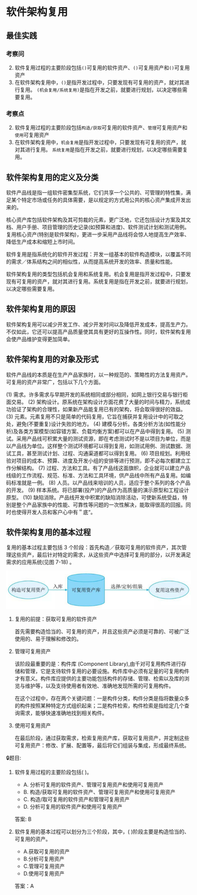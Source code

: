 # 软件架构复用


## 最佳实践

### 考察问
2. 软件复用过程的主要阶段包括`()`可复用的软件资产、`()`可复用资产和`()`可复用资产
4. 在软件架构复用中，`()`是指开发过程中，只要发现有可复用的资产，就对其进行复用。 `(机会复用/系统复用)`是指在开发之前，就要进行规划，以决定哪些需要复用。

### 考察点
2. 软件复用过程的主要阶段包括`构造/获取`可复用的软件资产、`管理`可复用资产和`使用`可复用资产 
2. 在软件架构复用中，`机会复用`是指开发过程中，只要发现有可复用的资产，就对其进行复用。 `系统复用`是指在开发之前，就要进行规划，以决定哪些需要复用。
## 软件架构复用的定义及分类


软件产品线是指一组软件密集型系统，它们共享一个公共的、可管理的特性集，满足某个特定市场或任务的具体需要，是以规定的方式用公共的核心资产集成开发出来的。

核心资产库包括软件架构及其可剪裁的元素，更广泛地，它还包括设计方案及其文档、用户手册、项目管理的历史记录(如预算和进度)、软件测试计划和测试用例。复用核心资产(特别是软件架构)，更进一步采用产品线将会惊人地提高生产效率、降低生产成本和缩短上市时间。

软件复用是指系统化的软件开发过程：开发一组基本的软件构造模块，以覆盖不同的需求／体系结构之间的相似性，从而提高系统开发的效率、质量和性能。

软件架构复用的类型包括机会复用和系统复用。机会复用是指开发过程中，只要发现有可复用的资产，就对其进行复用。系统复用是指在开发之前，就要进行规划，以决定哪些需要复用。





## 软件架构复用的原因

软件架构复用可以减少开发工作、减少开发时间以及降低开发成本，提高生产力。不仅如此，它还可以提高产品质量使其具有更好的互操作性。同时，软件架构复用会使产品维护变得更加简单。



## 软件架构复用的对象及形式

软件产品线的本质是在生产产品家族时，以一种规范的、策略性的方法复用资产。可复用的资产非常广，包括以下几个方面。


(1) 需求。许多需求与早期开发的系统相同或部分相同，如网上银行交易与银行柜面交易。
(2) 架构设计。原系统在架构设计方面花费了大量的时间与精力，系统成功验证了架构的合理性，如果新产品能复用已有的架构，将会取得很好的效益。
(3) 元素。元素复用不只是简单的代码复用，它旨在捕获并复用设计中的可取之处，避免(不要重复)设计失败的地方。
(4) 建模与分析。各类分析方法(如性能分析)及各类方案模型(如容错方案、负载均衡方案)都可以在产品中得到复用。
(5) 测试。采用产品线可积累大量的测试资源，即在考虑测试时不是以项目为单位，而是以产品线为单位。这样整个测试环境都可以得到复用，如测试用例、测试数据、测试工具，甚至测试计划、过程、沟通渠道都可以得到复用。
(6) 项目规划。利用经验对项目的成本、预算、进度及开发小组的安排等进行预测，即不必每次都建立工作分解结构。
(7) 过程、方法和工具。有了产品线这面旗帜，企业就可以建立产品线级的工作流程、规范、标准、方法和工具环境，供产品线中所有产品复用。如编码标准就是一例。
(8) 人员。以产品线来培训的人员，适应于整个系列的各个产品的开发。
(9) 样本系统。将已部署(投产)的产品作为高质量的演示原型和工程设计原型。
(10) 缺陷消除。产品线开发中积累的缺陷消除活动，可使新系统受益，特别是整个产品家族中的性能、可靠性等问题的一次性解决，能取得很高的回报。同时也使得开发人员和客户心中有＂底“。










## 软件架构复用的基本过程

复用的基本过程主要包括 3 个阶段：首先构造／获取可复用的软件资产，其次管理这些资产，最后针对特定的需求，从这些资产中选择可复用的部分，以开发满足需求的应用系统(见图 7-18) 。

![alt text](4软件架构复用/软件架构复用的基本过程.png)

1. 复用的前提：获取可复用的软件资产

    首先需要构造恰当的、可复用的资产，并且这些资产必须是可靠的、可被广泛使用的、易于理解和修改的。

2. 管理可复用资产

    该阶段最重要的是：构件库 (Component Library),由千对可复用构件进行存储和管理，它是支待软件复用的必要设施。构件库中必须有足量的可复用构件才有意义。构件库应提供的主要功能包括构件的存储、管理、检索以及库的浏览与维护等，以及支待使用者有效地、准确地发现所需的可复用构件。

    在这个过程中，存在两个关键问题：一是构件分类，构件分类是指将数量众多的构件按照某种特定方式组织起来；二是构件检索，构件检索是指给定几个查询需求，能够快速准确地找到相关构件。

3. 使用可复用资产

    在最后阶段，通过获取需求，检索复用资产库，获取可复用资产，并定制这些可复用资产：修改、扩展、配置等，最后将它们组装与集成，形成最终系统。





🔒题目:

1. 软件复用过程的主要阶段包括(  )。

    - A. 分析可复用的软件资产、管理可复用资产和使用可复用资产
    - B. 构造/获取可复用的软件资产、管理可复用资产和使用可复用资产 
    - C. 构造/取可复用的软件资产和管理可复用资产
    - D. 分析可复用的软件资产和使用可复用资产

    答案: B 

2. 软件复用的基本过程可以划分为三个阶段，其中，(  )阶段主要是构造恰当的、可复用的资产。
    - A.获取可复用的资产
    - B.分析可复用资产
    - C.管理可复用资产
    - D.使用可复用资产

    答案：A






































